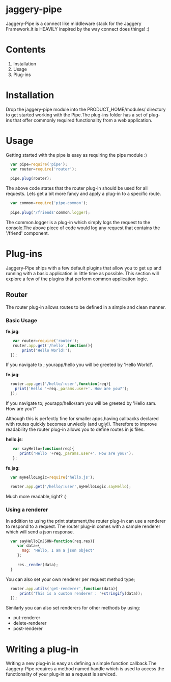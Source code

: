 jaggery-pipe
============

Jaggery-Pipe is a connect like middleware stack for the Jaggery Framework.It is HEAVILY inspired by the way connect does things! :)

Contents
========
1. Installation
2. Usage
3. Plug-ins

Installation
============
Drop the jaggery-pipe module into the PRODUCT_HOME/modules/ directory to get started working with the Pipe.The plug-ins folder has a set of plug-ins that offer commonly required functionality from a web application.


Usage
=====

Getting started with the pipe is easy as requiring the pipe module :)

```javascript
  var pipe=require('pipe');
  var router=require('router');
  
  pipe.plug(router);

```

The above code states that the router plug-in should be used for all requests. Lets get a bit more fancy and apply a plug-in to a specific route.

```javascript
  var common=require('pipe-common');
  
  pipe.plug('/friends'common.logger);
```

The common.logger is a plug-in which simply logs the request to the console.The above piece of code would log any request that contains the '/friend' component.



Plug-ins
========
Jaggery-Pipe ships with a few default plugins that allow you to get up and running with a basic application in little time as possible. This section will explore a few of the plugins that perform common application logic.


Router
------
The router plug-in allows routes to be defined in a simple and clean manner.

### Basic Usage

**fe.jag**:
```javascript
   var router=require('router');
   router.app.get('/hello',function(){
       print('Hello World!');    
  });

```

If you navigate to ; yourapp/hello you will be greeted by 'Hello World!'.

**fe.jag**:
```javascript
  router.app.get('/hello/:user',function(req){
    print('Hello '+req._params.user+'. How are you?');
  });
```

If you navigate to; yourapp/hello/sam you will be greeted by 'Hello sam. How are you?'

Although this is perfectly fine for smaller apps,having callbacks declared with routes quickly becomes unwiedly (and ugly!). Therefore to improve readability the router plug-in allows you to define routes in js files.

**hello.js**:
```javascript
   var sayHello=function(req){
      print('Hello '+req._params.user+'. How are you?');
   };
```

**fe.jag**:
```javascript
  var myHelloLogic=require('hello.js');
  
  router.app.get('/hello/:user',myHelloLogic.sayHello);
```

Much more readable,right? :)

### Using a renderer

In addition to using the print statement,the router plug-in can use a renderer to respond to a request. The router plug-in comes with a sample renderer which will send a json response.
 
```javascript
  var sayHelloInJSON=function(req,res){
     var data={
       msg: 'Hello, I am a json object'
     };
     
     res._render(data);
  }
```
You can also set your own renderer per request method type;

```javascript
  router.app.utils('get-renderer',function(data){
      print('This is a custom renderer : '+stringify(data));
  });
```

Similarly you can also set renderers for other methods by using:
* put-renderer
* delete-renderer
* post-renderer



Writing a plug-in
=================
Writing a new plug-in is easy as defining a simple function callback.The Jaggery-Pipe requires a method named handle which is used to access the functionality of your plug-in as a request is serviced.




